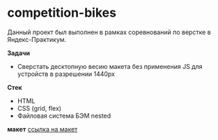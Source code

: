 # competition-bikes

Данный проект был выполнен в рамках соревнований по верстке в Яндекс-Практикум.

**Задачи**
* Сверстать десктопную весию макета без применения JS для устройств в разрешении 1440px

**Стек**
* HTML
* CSS (grid, flex)
* Файловая система БЭМ nested

**макет**
[ссылка на макет](https://www.figma.com/file/G3UWFlQmNtNs67751YiDH2/Month-of-Landings_external-link?node-id=2%3A7)
